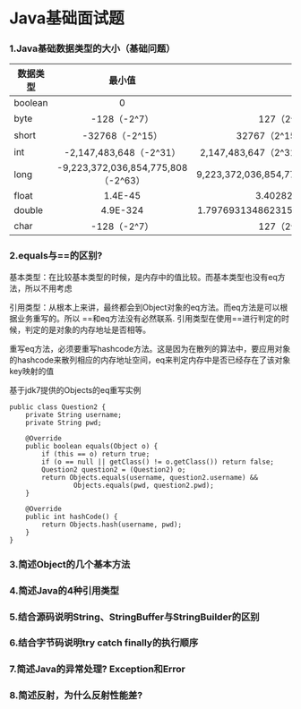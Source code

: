 Java基础面试题
===

### 1.Java基础数据类型的大小（基础问题）

| 数据类型   |      最小值   |  最大值 |占位 | 
|----------|:-------------:|------:| ------:| 
| boolean | 0 | 1 |1bit|
| byte |  -128（-2^7） | 127（2^7-1）|8bit|
| short | -32768（-2^15） | 32767（2^15 - 1）|16bit|
| int | -2,147,483,648（-2^31） | 2,147,483,647（2^31 - 1）|32bit|
| long | -9,223,372,036,854,775,808（-2^63） | 9,223,372,036,854,775,807|64bit|
| float |  1.4E-45 | 3.4028235E38 |32bit|
| double |  4.9E-324  | 1.7976931348623157E308 |64bit|
| char |  -128（-2^7） | 127（2^7-1）|16bit|




### 2.equals与==的区别?

基本类型：在比较基本类型的时候，是内存中的值比较。而基本类型也没有eq方法，所以不用考虑

引用类型：从根本上来讲，最终都会到Object对象的eq方法。而eq方法是可以根据业务重写的。所以 ==和eq方法没有必然联系.
引用类型在使用==进行判定的时候，判定的是对象的内存地址是否相等。

重写eq方法，必须要重写hashcode方法。这是因为在散列的算法中，要应用对象的hashcode来散列相应的内存地址空间，eq来判定内存中是否已经存在了该对象key映射的值

基于jdk7提供的Objects的eq重写实例


    public class Question2 {
        private String username;
        private String pwd;
    
        @Override
        public boolean equals(Object o) {
            if (this == o) return true;
            if (o == null || getClass() != o.getClass()) return false;
            Question2 question2 = (Question2) o;
            return Objects.equals(username, question2.username) &&
                    Objects.equals(pwd, question2.pwd);
        }
    
        @Override
        public int hashCode() {
            return Objects.hash(username, pwd);
        }
    }



### 3.简述Object的几个基本方法
### 4.简述Java的4种引用类型
### 5.结合源码说明String、StringBuffer与StringBuilder的区别
### 6.结合字节码说明try catch finally的执行顺序
### 7.简述Java的异常处理? Exception和Error
### 8.简述反射，为什么反射性能差?






